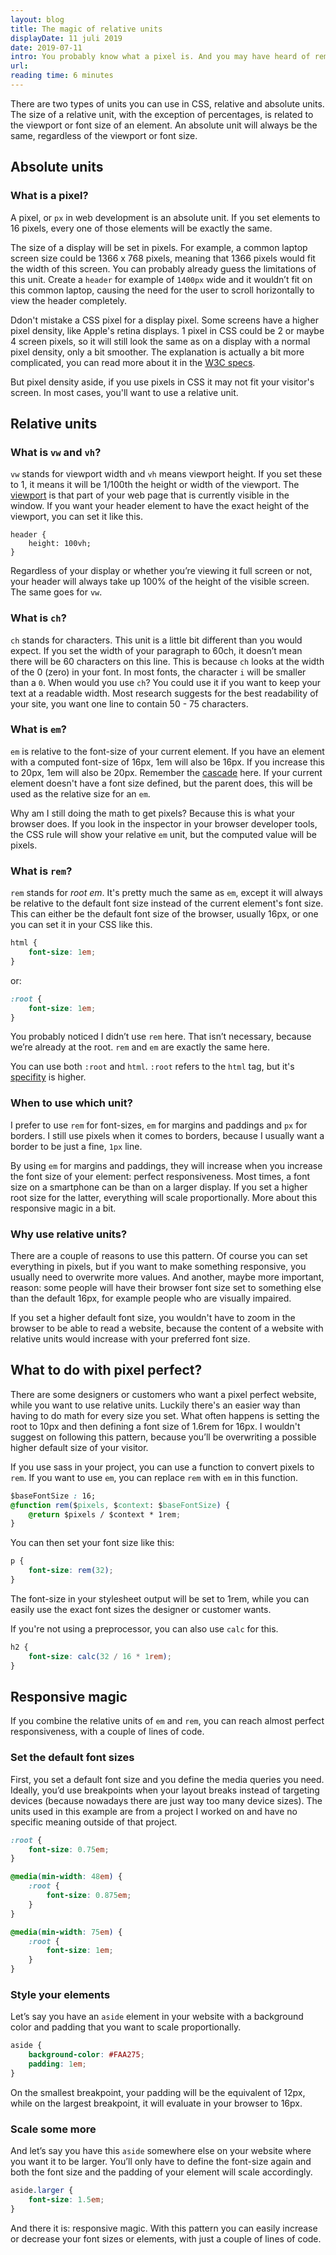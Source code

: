 ```yaml
---
layout: blog
title: The magic of relative units
displayDate: 11 juli 2019
date: 2019-07-11
intro: You probably know what a pixel is. And you may have heard of rem and em, but what is it and when do you use it?  I'll try to explain some of the units I use the most and tell you my little trick for responsive magic.
url:
reading time: 6 minutes
---
```

There are two types of units you can use in CSS, relative and absolute units. The size of a relative unit, with the exception of percentages, is related to the viewport or font size of an element. An absolute unit will always be the same, regardless of the viewport or font size.

## Absolute units

### What is a pixel?
A pixel, or `px` in web development is an absolute unit. If you set elements to 16 pixels, every one of those elements will be exactly the same. 

The size of a display will be set in pixels. For example, a common laptop screen size could be 1366 x 768 pixels, meaning that 1366 pixels would fit the width of this screen. You can probably already guess the limitations of this unit. Create a `header` for example of `1400px` wide and it wouldn’t fit on this common laptop, causing the need for the user to scroll horizontally to view the header completely.

Ddon't mistake a CSS pixel for a display pixel. Some screens have a higher pixel density, like Apple's retina displays. 1 pixel in CSS could be 2 or maybe 4 screen pixels, so it will still look the same as on a display with a normal pixel density, only a bit smoother. The explanation is actually a bit more complicated, you can read more about it in the [W3C specs](https://www.w3.org/TR/css3-values/#px).

But pixel density aside, if you use pixels in CSS it may not fit your visitor's screen. In most cases, you'll want to use a relative unit.

## Relative units

### What is `vw` and `vh`?
`vw` stands for viewport width and `vh` means viewport height. If you set these to 1, it means it will be 1/100th the height or width of the viewport. The [viewport](https://developer.mozilla.org/en-US/docs/Glossary/viewport) is that part of your web page that is currently visible in the window. If you want your header element to have the exact height of the viewport, you can set it like this.
```
header { 
	height: 100vh; 
}
```
Regardless of your display or whether you’re viewing it full screen or not, your header will always take up 100% of the height of the visible screen. The same goes for `vw`.

### What is `ch`?
`ch` stands for characters. This unit is a little bit different than you would expect. If you set the width of your paragraph to 60ch, it doesn’t mean there will be 60 characters on this line. This is because `ch` looks at the width of the 0 (zero) in your font. In most fonts, the character `i` will be smaller than a `0`. When would you use `ch`? You could use it if you want to keep your text at a readable width. Most research suggests for the best readability of your site, you want one line to contain 50 - 75 characters. 

### What is `em`?
`em` is relative to the font-size of your current element. If you have an element with a computed font-size of 16px, 1em will also be 16px. If you increase this to 20px, 1em will also be 20px. Remember the [cascade](https://developer.mozilla.org/en-US/docs/Learn/CSS/Introduction_to_CSS/Cascade_and_inheritance) here. If your current element doesn't have a font size defined, but the parent does, this will be used as the relative size for an `em`.

Why am I still doing the math to get pixels? Because this is what your browser does. If you look in the inspector in your browser developer tools, the CSS rule will show your relative `em` unit, but the computed value will be pixels. 

### What is `rem`?
`rem` stands for *root em*. It's pretty much the same as `em`, except it will always be relative to the default font size instead of the current element's font size. This can either be the default font size of the browser, usually 16px, or one you can set it in your CSS like this.

```css
html {
	font-size: 1em;
}
```
or:
```css
:root {
	font-size: 1em;
}
```
You probably noticed I didn’t use `rem` here. That isn’t necessary, because we’re already at the root. `rem` and `em` are exactly the same here.

You can use both `:root` and `html`. `:root` refers to the `html` tag, but it's [specifity](https://developer.mozilla.org/en-US/docs/Web/CSS/Specificity) is higher. 

### When to use which unit?
I prefer to use `rem` for font-sizes, `em` for margins and paddings and `px` for borders. I still use pixels when it comes to borders, because I usually want a border to be just a fine, `1px` line.

By using `em` for margins and paddings, they will increase when you increase the font size of your element: perfect responsiveness. Most times, a font size on a smartphone can be than on a larger display. If you set a higher root size for the latter, everything will scale proportionally. More about this responsive magic in a bit.

### Why use relative units?
There are a couple of reasons to use this pattern. Of course you can set everything in pixels, but if you want to make something responsive, you usually need to overwrite more values. And another, maybe more important, reason: some people will have their browser font size set to something else than the default 16px, for example people who are visually impaired. 

If you set a higher default font size, you wouldn't have to zoom in the browser to be able to read a website, because the content of a website with relative units would increase with your preferred font size.

## What to do with pixel perfect?
There are some designers or customers who want a pixel perfect website, while you want to use relative units. Luckily there's an easier way than having to do math for every size you set. What often happens is setting the root to 10px and then defining a font size of 1.6rem for 16px. I wouldn't suggest on following this pattern, because you’ll be overwriting a possible higher default size of your visitor. 

If you use sass in your project, you can use a function to convert pixels to `rem`. If you want to use `em`, you can replace `rem` with `em` in this function.
```css
$baseFontSize : 16;
@function rem($pixels, $context: $baseFontSize) {
	@return $pixels / $context * 1rem;
}
```
You can then set your font size like this:
```css
p {
	font-size: rem(32);
}
```
The font-size in your stylesheet output will be set to 1rem, while you can easily use the exact font sizes the designer or customer wants. 

If you're not using a preprocessor, you can also use `calc` for this.
```css
h2 {
	font-size: calc(32 / 16 * 1rem);
}
```

## Responsive magic
If you combine the relative units of `em` and `rem`, you can reach almost perfect responsiveness, with a couple of lines of code.

### Set the default font sizes
First, you set a default font size and you define the media queries you need. Ideally, you’d use breakpoints when your layout breaks instead of targeting devices (because nowadays there are just way too many device sizes). The units used in this example are from a project I worked on and have no specific meaning outside of that project.

```css
:root {
	font-size: 0.75em;
}

@media(min-width: 48em) {
	:root {
		font-size: 0.875em;
	}
}

@media(min-width: 75em) {
	:root {
		font-size: 1em;
	}
}
```
### Style your elements

Let’s say you have an `aside` element in your website with a background color and padding that you want to scale proportionally. 
```css
aside {
	background-color: #FAA275;
	padding: 1em;
}
```
On the smallest breakpoint, your padding will be the equivalent of 12px, while on the largest breakpoint, it will evaluate in your browser to 16px.

### Scale some more
And let’s say you have this `aside` somewhere else on your website where you want it to be larger. You’ll only have to define the font-size again and both the font size and the padding of your element will scale accordingly.
```css
aside.larger {
	font-size: 1.5em;
}
```

And there it is: responsive magic. With this pattern you can easily increase or decrease your font sizes or elements, with just a couple of lines of code.